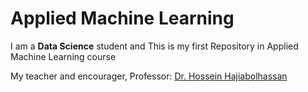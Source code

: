 # Applied Machine Learning

I am a **Data Science** student and This is my first Repository in Applied Machine Learning course

My teacher and encourager, Professor: [Dr. Hossein Hajiabolhassan](https://github.com/hhaji)

